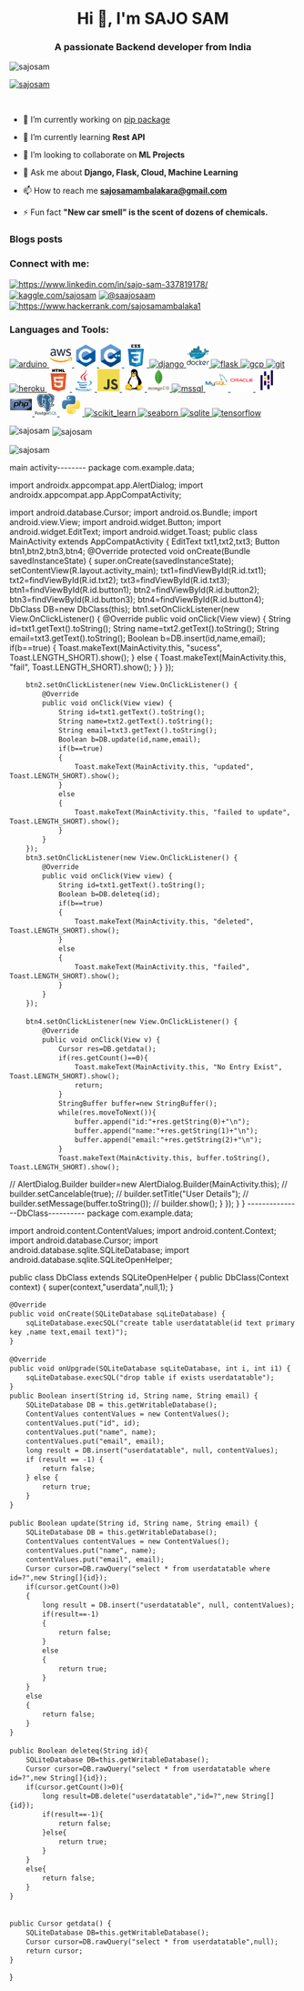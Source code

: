 <h1 align="center">Hi 👋, I'm SAJO SAM</h1>
<h3 align="center">A passionate Backend developer from India</h3>

<p align="left"> <img src="https://komarev.com/ghpvc/?username=sajosam&label=Profile%20views&color=0e75b6&style=flat" alt="sajosam" /> </p>

<p align="left"> <a href="https://github.com/ryo-ma/github-profile-trophy"><img src="https://github-profile-trophy.vercel.app/?username=sajosam" alt="sajosam" /></a> </p>

<p align="left"> <a href="https://twitter.com/" target="blank"><img src="https://img.shields.io/twitter/follow/?logo=twitter&style=for-the-badge" alt="" /></a> </p>

- 🔭 I’m currently working on [pip package](https://pypi.org/project/machineLearningModel/)

- 🌱 I’m currently learning **Rest API**

- 👯 I’m looking to collaborate on **ML Projects**

- 💬 Ask me about **Django, Flask, Cloud, Machine Learning**

- 📫 How to reach me **sajosamambalakara@gmail.com**

- ⚡ Fun fact **"New car smell" is the scent of dozens of chemicals.**

### Blogs posts
<!-- BLOG-POST-LIST:START -->
<!-- BLOG-POST-LIST:END -->

<h3 align="left">Connect with me:</h3>
<p align="left">
<a href="https://linkedin.com/in/https://www.linkedin.com/in/sajo-sam-337819178/" target="blank"><img align="center" src="https://raw.githubusercontent.com/rahuldkjain/github-profile-readme-generator/master/src/images/icons/Social/linked-in-alt.svg" alt="https://www.linkedin.com/in/sajo-sam-337819178/" height="30" width="40" /></a>
<a href="https://kaggle.com/kaggle.com/sajosam" target="blank"><img align="center" src="https://raw.githubusercontent.com/rahuldkjain/github-profile-readme-generator/master/src/images/icons/Social/kaggle.svg" alt="kaggle.com/sajosam" height="30" width="40" /></a>
<a href="https://medium.com/@saajosaam" target="blank"><img align="center" src="https://raw.githubusercontent.com/rahuldkjain/github-profile-readme-generator/master/src/images/icons/Social/medium.svg" alt="@saajosaam" height="30" width="40" /></a>
<a href="https://www.hackerrank.com/https://www.hackerrank.com/sajosamambalaka1" target="blank"><img align="center" src="https://raw.githubusercontent.com/rahuldkjain/github-profile-readme-generator/master/src/images/icons/Social/hackerrank.svg" alt="https://www.hackerrank.com/sajosamambalaka1" height="30" width="40" /></a>
</p>

<h3 align="left">Languages and Tools:</h3>
<p align="left"> <a href="https://www.arduino.cc/" target="_blank" rel="noreferrer"> <img src="https://cdn.worldvectorlogo.com/logos/arduino-1.svg" alt="arduino" width="40" height="40"/> </a> <a href="https://aws.amazon.com" target="_blank" rel="noreferrer"> <img src="https://raw.githubusercontent.com/devicons/devicon/master/icons/amazonwebservices/amazonwebservices-original-wordmark.svg" alt="aws" width="40" height="40"/> </a> <a href="https://www.cprogramming.com/" target="_blank" rel="noreferrer"> <img src="https://raw.githubusercontent.com/devicons/devicon/master/icons/c/c-original.svg" alt="c" width="40" height="40"/> </a> <a href="https://www.w3schools.com/cpp/" target="_blank" rel="noreferrer"> <img src="https://raw.githubusercontent.com/devicons/devicon/master/icons/cplusplus/cplusplus-original.svg" alt="cplusplus" width="40" height="40"/> </a> <a href="https://www.w3schools.com/css/" target="_blank" rel="noreferrer"> <img src="https://raw.githubusercontent.com/devicons/devicon/master/icons/css3/css3-original-wordmark.svg" alt="css3" width="40" height="40"/> </a> <a href="https://www.djangoproject.com/" target="_blank" rel="noreferrer"> <img src="https://cdn.worldvectorlogo.com/logos/django.svg" alt="django" width="40" height="40"/> </a> <a href="https://www.docker.com/" target="_blank" rel="noreferrer"> <img src="https://raw.githubusercontent.com/devicons/devicon/master/icons/docker/docker-original-wordmark.svg" alt="docker" width="40" height="40"/> </a> <a href="https://flask.palletsprojects.com/" target="_blank" rel="noreferrer"> <img src="https://www.vectorlogo.zone/logos/pocoo_flask/pocoo_flask-icon.svg" alt="flask" width="40" height="40"/> </a> <a href="https://cloud.google.com" target="_blank" rel="noreferrer"> <img src="https://www.vectorlogo.zone/logos/google_cloud/google_cloud-icon.svg" alt="gcp" width="40" height="40"/> </a> <a href="https://git-scm.com/" target="_blank" rel="noreferrer"> <img src="https://www.vectorlogo.zone/logos/git-scm/git-scm-icon.svg" alt="git" width="40" height="40"/> </a> <a href="https://heroku.com" target="_blank" rel="noreferrer"> <img src="https://www.vectorlogo.zone/logos/heroku/heroku-icon.svg" alt="heroku" width="40" height="40"/> </a> <a href="https://www.w3.org/html/" target="_blank" rel="noreferrer"> <img src="https://raw.githubusercontent.com/devicons/devicon/master/icons/html5/html5-original-wordmark.svg" alt="html5" width="40" height="40"/> </a> <a href="https://www.java.com" target="_blank" rel="noreferrer"> <img src="https://raw.githubusercontent.com/devicons/devicon/master/icons/java/java-original.svg" alt="java" width="40" height="40"/> </a> <a href="https://developer.mozilla.org/en-US/docs/Web/JavaScript" target="_blank" rel="noreferrer"> <img src="https://raw.githubusercontent.com/devicons/devicon/master/icons/javascript/javascript-original.svg" alt="javascript" width="40" height="40"/> </a> <a href="https://www.linux.org/" target="_blank" rel="noreferrer"> <img src="https://raw.githubusercontent.com/devicons/devicon/master/icons/linux/linux-original.svg" alt="linux" width="40" height="40"/> </a> <a href="https://www.mongodb.com/" target="_blank" rel="noreferrer"> <img src="https://raw.githubusercontent.com/devicons/devicon/master/icons/mongodb/mongodb-original-wordmark.svg" alt="mongodb" width="40" height="40"/> </a> <a href="https://www.microsoft.com/en-us/sql-server" target="_blank" rel="noreferrer"> <img src="https://www.svgrepo.com/show/303229/microsoft-sql-server-logo.svg" alt="mssql" width="40" height="40"/> </a> <a href="https://www.mysql.com/" target="_blank" rel="noreferrer"> <img src="https://raw.githubusercontent.com/devicons/devicon/master/icons/mysql/mysql-original-wordmark.svg" alt="mysql" width="40" height="40"/> </a> <a href="https://www.oracle.com/" target="_blank" rel="noreferrer"> <img src="https://raw.githubusercontent.com/devicons/devicon/master/icons/oracle/oracle-original.svg" alt="oracle" width="40" height="40"/> </a> <a href="https://pandas.pydata.org/" target="_blank" rel="noreferrer"> <img src="https://raw.githubusercontent.com/devicons/devicon/2ae2a900d2f041da66e950e4d48052658d850630/icons/pandas/pandas-original.svg" alt="pandas" width="40" height="40"/> </a> <a href="https://www.php.net" target="_blank" rel="noreferrer"> <img src="https://raw.githubusercontent.com/devicons/devicon/master/icons/php/php-original.svg" alt="php" width="40" height="40"/> </a> <a href="https://www.postgresql.org" target="_blank" rel="noreferrer"> <img src="https://raw.githubusercontent.com/devicons/devicon/master/icons/postgresql/postgresql-original-wordmark.svg" alt="postgresql" width="40" height="40"/> </a> <a href="https://www.python.org" target="_blank" rel="noreferrer"> <img src="https://raw.githubusercontent.com/devicons/devicon/master/icons/python/python-original.svg" alt="python" width="40" height="40"/> </a> <a href="https://scikit-learn.org/" target="_blank" rel="noreferrer"> <img src="https://upload.wikimedia.org/wikipedia/commons/0/05/Scikit_learn_logo_small.svg" alt="scikit_learn" width="40" height="40"/> </a> <a href="https://seaborn.pydata.org/" target="_blank" rel="noreferrer"> <img src="https://seaborn.pydata.org/_images/logo-mark-lightbg.svg" alt="seaborn" width="40" height="40"/> </a> <a href="https://www.sqlite.org/" target="_blank" rel="noreferrer"> <img src="https://www.vectorlogo.zone/logos/sqlite/sqlite-icon.svg" alt="sqlite" width="40" height="40"/> </a> <a href="https://www.tensorflow.org" target="_blank" rel="noreferrer"> <img src="https://www.vectorlogo.zone/logos/tensorflow/tensorflow-icon.svg" alt="tensorflow" width="40" height="40"/> </a> </p>

<p><img align="left" src="https://github-readme-stats.vercel.app/api/top-langs?username=sajosam&show_icons=true&locale=en&layout=compact" alt="sajosam" /></p>

<p>&nbsp;<img align="center" src="https://github-readme-stats.vercel.app/api?username=sajosam&show_icons=true&locale=en" alt="sajosam" /></p>

<p><img align="center" src="https://github-readme-streak-stats.herokuapp.com/?user=sajosam&" alt="sajosam" /></p>


<p> 

  main activity--------
package com.example.data;

import androidx.appcompat.app.AlertDialog;
import androidx.appcompat.app.AppCompatActivity;

import android.database.Cursor;
import android.os.Bundle;
import android.view.View;
import android.widget.Button;
import android.widget.EditText;
import android.widget.Toast;
public class MainActivity extends AppCompatActivity {
    EditText txt1,txt2,txt3;
    Button btn1,btn2,btn3,btn4;
    @Override
    protected void onCreate(Bundle savedInstanceState) {
        super.onCreate(savedInstanceState);
        setContentView(R.layout.activity_main);
        txt1=findViewById(R.id.txt1);
        txt2=findViewById(R.id.txt2);
        txt3=findViewById(R.id.txt3);
        btn1=findViewById(R.id.button1);
        btn2=findViewById(R.id.button2);
        btn3=findViewById(R.id.button3);
        btn4=findViewById(R.id.button4);
        DbClass DB=new DbClass(this);
        btn1.setOnClickListener(new View.OnClickListener() {
            @Override
            public void onClick(View view) {
                String id=txt1.getText().toString();
                String name=txt2.getText().toString();
                String email=txt3.getText().toString();
                Boolean b=DB.insert(id,name,email);
                if(b==true)
                {
                    Toast.makeText(MainActivity.this, "sucess", Toast.LENGTH_SHORT).show();
                }
                else
                {
                    Toast.makeText(MainActivity.this, "fail", Toast.LENGTH_SHORT).show();
                }
            }
        });

        btn2.setOnClickListener(new View.OnClickListener() {
            @Override
            public void onClick(View view) {
                String id=txt1.getText().toString();
                String name=txt2.getText().toString();
                String email=txt3.getText().toString();
                Boolean b=DB.update(id,name,email);
                if(b==true)
                {
                    Toast.makeText(MainActivity.this, "updated", Toast.LENGTH_SHORT).show();
                }
                else
                {
                    Toast.makeText(MainActivity.this, "failed to update", Toast.LENGTH_SHORT).show();
                }
            }
        });
        btn3.setOnClickListener(new View.OnClickListener() {
            @Override
            public void onClick(View view) {
                String id=txt1.getText().toString();
                Boolean b=DB.deleteq(id);
                if(b==true)
                {
                    Toast.makeText(MainActivity.this, "deleted", Toast.LENGTH_SHORT).show();
                }
                else
                {
                    Toast.makeText(MainActivity.this, "failed", Toast.LENGTH_SHORT).show();
                }
            }
        });

        btn4.setOnClickListener(new View.OnClickListener() {
            @Override
            public void onClick(View v) {
                Cursor res=DB.getdata();
                if(res.getCount()==0){
                    Toast.makeText(MainActivity.this, "No Entry Exist", Toast.LENGTH_SHORT).show();
                    return;
                }
                StringBuffer buffer=new StringBuffer();
                while(res.moveToNext()){
                    buffer.append("id:"+res.getString(0)+"\n");
                    buffer.append("name:"+res.getString(1)+"\n");
                    buffer.append("email:"+res.getString(2)+"\n");
                }
                Toast.makeText(MainActivity.this, buffer.toString(), Toast.LENGTH_SHORT).show();
//                AlertDialog.Builder builder=new AlertDialog.Builder(MainActivity.this);
//                builder.setCancelable(true);
//                builder.setTitle("User Details");
//                builder.setMessage(buffer.toString());
//                builder.show();
            }
        });
    }
}
---------------DbClass----------
package com.example.data;

import android.content.ContentValues;
import android.content.Context;
import android.database.Cursor;
import android.database.sqlite.SQLiteDatabase;
import android.database.sqlite.SQLiteOpenHelper;

public class DbClass extends SQLiteOpenHelper {
    public DbClass(Context context) {
        super(context,"userdata",null,1);
    }



    @Override
    public void onCreate(SQLiteDatabase sqLiteDatabase) {
        sqLiteDatabase.execSQL("create table userdatatable(id text primary key ,name text,email text)");
    }

    @Override
    public void onUpgrade(SQLiteDatabase sqLiteDatabase, int i, int i1) {
        sqLiteDatabase.execSQL("drop table if exists userdatatable");
    }
    public Boolean insert(String id, String name, String email) {
        SQLiteDatabase DB = this.getWritableDatabase();
        ContentValues contentValues = new ContentValues();
        contentValues.put("id", id);
        contentValues.put("name", name);
        contentValues.put("email", email);
        long result = DB.insert("userdatatable", null, contentValues);
        if (result == -1) {
            return false;
        } else {
            return true;
        }
    }

    public Boolean update(String id, String name, String email) {
        SQLiteDatabase DB = this.getWritableDatabase();
        ContentValues contentValues = new ContentValues();
        contentValues.put("name", name);
        contentValues.put("email", email);
        Cursor cursor=DB.rawQuery("select * from userdatatable where id=?",new String[]{id});
        if(cursor.getCount()>0)
        {
            long result = DB.insert("userdatatable", null, contentValues);
            if(result==-1)
            {
                return false;
            }
            else
            {
                return true;
            }
        }
        else
        {
            return false;
        }
    }

    public Boolean deleteq(String id){
        SQLiteDatabase DB=this.getWritableDatabase();
        Cursor cursor=DB.rawQuery("select * from userdatatable where id=?",new String[]{id});
        if(cursor.getCount()>0){
            long result=DB.delete("userdatatable","id=?",new String[]{id});
            if(result==-1){
                return false;
            }else{
                return true;
            }
        }
        else{
            return false;
        }
    }


    public Cursor getdata() {
        SQLiteDatabase DB=this.getWritableDatabase();
        Cursor cursor=DB.rawQuery("select * from userdatatable",null);
        return cursor;
    }
}


</p>

